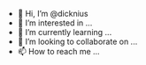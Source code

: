 - 👋 Hi, I’m @dicknius
- 👀 I’m interested in ...
- 🌱 I’m currently learning ...
- 💞️ I’m looking to collaborate on ...
- 📫 How to reach me ...

<!---
dicknius/dicknius is a ✨ special ✨ repository because its `README.md` (this file) appears on your GitHub profile.
You can click the Preview link to take a look at your changes.
--->
